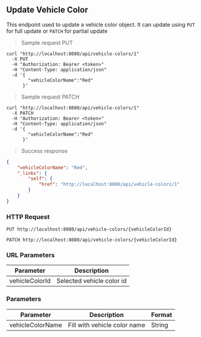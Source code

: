 ## Update Vehicle Color

This endpoint used to update a vehicle color object. It can update using <code>PUT</code> for full update or <code>PATCH</code> for partial update

> Sample request PUT

```shell
curl "http://localhost:8080/api/vehicle-colors/1"
  -X PUT
  -H "Authorization: Bearer <token>"
  -H "Content-Type: application/json"
  -d '{
        "vehicleColorName":"Red"
      }'
```

> Sample request PATCH

```shell
curl "http://localhost:8080/api/vehicle-colors/1"
  -X PATCH
  -H "Authorization: Bearer <token>"
  -H "Content-Type: application/json"
  -d '{
        "vehicleColorName":"Red"
      }'
```

> Success response

```json
{
    "vehicleColorName": "Red",
    "_links": {
        "self": {
            "href": "http://localhost:8080/api/vehicle-colors/1"
        }
    }
}
```

### HTTP Request

`PUT http://localhost:8080/api/vehicle-colors/{vehicleColorId}`

`PATCH http://localhost:8080/api/vehicle-colors/{vehicleColorId}`

### URL Parameters

Parameter | Description
--------- | -----------
vehicleColorId | Selected vehicle color id

### Parameters

Parameter | Description | Format 
--------- | ----------- | ------ 
vehicleColorName | Fill with vehicle color name | String